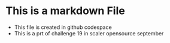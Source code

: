 # This is a markdown File 
 - This file is created in github codespace
 - This is a prt of challenge 19 in scaler opensource september